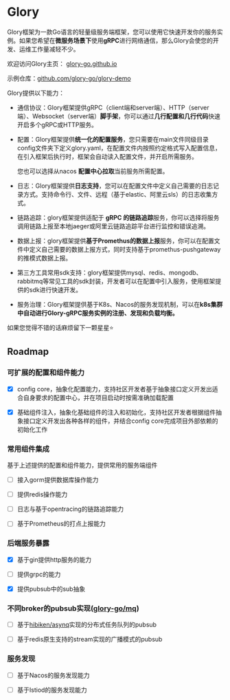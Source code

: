 Glory
===================================

Glory框架为一款Go语言的轻量级服务端框架，您可以使用它快速开发你的服务实例。如果您希望在**微服务场景下**使用**gRPC**进行网络通信，那么Glory会使您的开发、运维工作量减轻不少。

欢迎访问Glory主页： [glory-go.github.io](https://glory-go.github.io/introduction)

示例仓库：[github.com/glory-go/glory-demo](https://github.com/glory-go/glory-demo)

Glory提供以下能力：

- 通信协议：Glory框架提供gRPC（client端和server端）、HTTP（server端）、Websocket（server端）**脚手架**，你可以通过**几行配置和几行代码**快速开启多个gRPC或HTTP服务。

- 配置：Glory框架提供**统一化的配置服务**，您只需要在main文件同级目录config文件夹下定义glory.yaml，在配置文件内按照约定格式写入配置信息，在引入框架后执行时，框架会自动读入配置文件，并开启所需服务。

  您也可以选择从nacos **配置中心拉取**当前服务所需配置。

- 日志：Glory框架提供**日志支持**，您可以在配置文件中定义自己需要的日志记录方式。支持命令行、文件、远程（基于elastic、阿里云sls）的日志收集方式。

- 链路追踪：glory框架提供适配于 **gRPC 的链路追踪**服务，你可以选择将服务调用链路上报至本地jaeger或阿里云链路追踪平台进行监控和错误追溯。

- 数据上报：glory框架提供**基于Promethus的数据上报**服务，你可以在配置文件中定义自己需要的数据上报方式，同时支持基于promethus-pushgateway的推模式数据上报。

- 第三方工具常用sdk支持：glory框架提供mysql、redis、mongodb、rabbitmq等常见工具的sdk封装，开发者可以在配置中引入服务，使用框架提供的sdk进行快速开发。

- 服务治理：Glory框架提供基于K8s、Nacos的服务发现机制，可以在**k8s集群中自动进行Glory-gRPC服务实例的注册、发现和负载均衡。**

如果您觉得不错的话麻烦留下一颗星星⭐

## Roadmap

### 可扩展的配置和组件能力

- [x] config core，抽象化配置能力，支持社区开发者基于抽象接口定义开发出适合自身要求的配置中心，并在项目启动时按需准确加载配置

- [x] 基础组件注入，抽象化基础组件的注入和初始化，支持社区开发者根据组件抽象接口定义开发出各种各样的组件，并结合config core完成项目外部依赖的初始化工作

### 常用组件集成

基于上述提供的配置和组件能力，提供常用的服务端组件

- [ ] 接入gorm提供数据库操作能力

- [ ] 提供redis操作能力

- [ ] 日志与基于opentracing的链路追踪能力

- [ ] 基于Prometheus的打点上报能力

### 后端服务暴露

- [x] 基于gin提供http服务的能力

- [ ] 提供grpc的能力

- [x] 提供pubsub中的sub抽象

### 不同broker的pubsub实现([glory-go/mq](https://github.com/glory-go/mq))

- [ ] 基于[hibiken/asynq](https://github.com/hibiken/asynq)实现的分布式任务队列的pubsub

- [ ] 基于redis原生支持的stream实现的广播模式的pubsub

### 服务发现

- [ ] 基于Nacos的服务发现能力

- [ ] 基于Istiod的服务发现能力